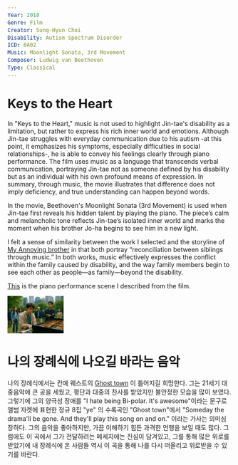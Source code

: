 ```yaml
---
Year: 2018
Genre: Film
Creator: Sung-Hyun Choi
Disability: Autism Spectrum Disorder
ICD: 6A02
Music: Moonlight Sonata, 3rd Movement
Composer: Ludwig van Beethoven
Type: Classical
---
```

# Keys to the Heart

In "Keys to the Heart," music is not used to highlight Jin-tae's disability as a limitation, but rather to express his rich inner world and emotions. Although Jin-tae struggles with everyday communication due to his autism -at this point, it emphasizes his symptoms, especially difficulties in social relationships-, he is able to convey his feelings clearly through piano performance. The film uses music as a language that transcends verbal communication, portraying Jin-tae not as someone defined by his disability but as an individual with his own profound means of expression. In summary, through music, the movie illustrates that difference does not imply deficiency, and true understanding can happen beyond words.

In the movie, Beethoven's Moonlight Sonata (3rd Movement) is used when Jin-tae first reveals his hidden talent by playing the piano. The piece’s calm and melancholic tone reflects Jin-tae’s isolated inner world and marks the moment when his brother Jo-ha begins to see him in a new light.


I felt a sense of similarity between the work I selected and the storyline of [My Annoying brother](kim_yesung.md) in that both portray “reconciliation between siblings through music.” In both works, music effectively expresses the conflict within the family caused by disability, and the way family members begin to see each other as people—as family—beyond the disability.

[This](https://www.youtube.com/watch?v=uNRvJujw7ws) is the piano performance scene I described from the film.

<img src="./moon_sehyun_img.png" alt="description" style="width:25%;" />

# 나의 장례식에 나오길 바라는 음악
나의 장례식에서는 칸예 웨스트의 [Ghost town](https://youtu.be/qAsHVwl-MU4?feature=shared) 이 틀어지길 희망한다. 그는 21세기 대중음악에 큰 공을 세웠고, 평단과 대중의 찬사를 받았지만 불안정한 모습을 많이 보였다. 그렇기에 그의 양극성 장애를 "I hate being Bi-polar. It's awesome"이라는 문구로 앨범 자켓에 표현한 정규 8집 "ye" 의 수록곡인 "Ghost town"에서 "Someday the drama'll be gone. And they'll play this song on and on." 이라는 가사는 의미심장하다. 그의 음악을 좋아하지만, 가끔 이해하기 힘든 과격한 언행을 보일 때도 많다. 그럼에도 이 곡에서 그가 전달하려는 메세지에는 진심이 담겨있고, 그를 통해 많은 위로를 받았기에 내 장례식에 온 사람들 역시 이 곡을 통해 나를 다시 떠올리고 위로받을 수 있기를 바란다.

